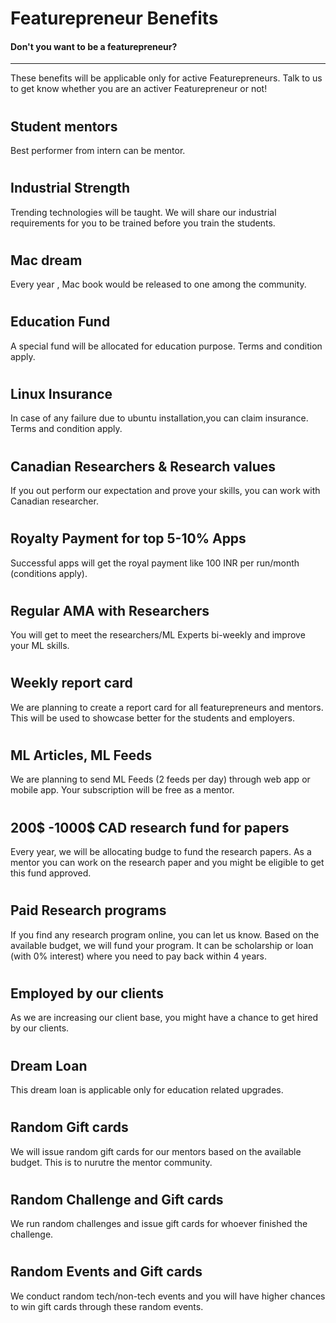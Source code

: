 # Featurepreneur Benefits
#### Don't you want to be a featurepreneur?

---

These benefits will be applicable only for active Featurepreneurs. Talk to us to get know whether you are an activer Featurepreneur or not!

#

## Student mentors 

Best performer from intern can be mentor.
#

## Industrial Strength

Trending technologies will be taught. We will share our industrial requirements for you to be trained before you train the students.

#

## Mac dream

Every year ,  Mac book would be released to one among the community.
#

## Education Fund

 A special fund will be allocated for education purpose. Terms and condition apply. 

 #

## Linux Insurance

In case of any failure due to ubuntu installation,you can claim insurance. Terms and condition apply. 

#

## Canadian Researchers & Research values
If you out perform our expectation and prove your skills, you can work with Canadian researcher.

# 

## Royalty Payment for top 5-10% Apps
Successful apps will get the royal payment like 100 INR per run/month (conditions apply). 

#

## Regular AMA with Researchers

You will get to meet the researchers/ML Experts bi-weekly and improve your ML skills.

#

## Weekly report card

We are planning to create a report card for all featurepreneurs and mentors. This will be used to showcase better for the students and employers.

#

## ML Articles, ML Feeds

We are planning to send ML Feeds (2 feeds per day) through web app or mobile app. Your subscription will be free as a mentor.

# 

## 200$ -1000$ CAD research fund for papers

Every year, we will be allocating budge to fund the research papers. As a mentor you can work on the research paper and you might be eligible to get this fund approved.

#

## Paid Research programs

If you find any research program online, you can let us know. Based on the available budget, we will fund your program. It can be scholarship or loan (with 0% interest) where you need to pay back within 4 years.

#

## Employed by our clients

As we are increasing our client base, you might have a chance to get hired by our clients.

#

## Dream Loan

This dream loan is applicable only for education related upgrades.

#

## Random Gift cards

We will issue random gift cards for our mentors based on the available budget. This is to nurutre the mentor community.

#

## Random Challenge and Gift cards

We run random challenges and issue gift cards for whoever finished the challenge.

#

## Random Events and Gift cards

We conduct random tech/non-tech events and you will have higher chances to win gift cards through these random events.